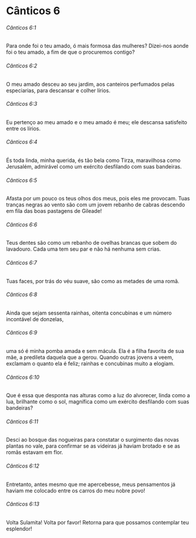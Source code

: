# Cânticos 6

###### Cânticos 6:1

Para onde foi o teu amado, ó mais formosa das mulheres? Dizei-nos aonde foi o teu amado, a fim de que o procuremos contigo?

###### Cânticos 6:2

O meu amado desceu ao seu jardim, aos canteiros perfumados pelas especiarias, para descansar e colher lírios.

###### Cânticos 6:3

Eu pertenço ao meu amado e o meu amado é meu; ele descansa satisfeito entre os lírios.

###### Cânticos 6:4

És toda linda, minha querida, és tão bela como Tirza, maravilhosa como Jerusalém, admirável como um exército desfilando com suas bandeiras.

###### Cânticos 6:5

Afasta por um pouco os teus olhos dos meus, pois eles me provocam. Tuas tranças negras ao vento são com um jovem rebanho de cabras descendo em fila das boas pastagens de Gileade!

###### Cânticos 6:6

Teus dentes são como um rebanho de ovelhas brancas que sobem do lavadouro. Cada uma tem seu par e não há nenhuma sem crias.

###### Cânticos 6:7

Tuas faces, por trás do véu suave, são como as metades de uma romã.

###### Cânticos 6:8

Ainda que sejam sessenta rainhas, oitenta concubinas e um número incontável de donzelas,

###### Cânticos 6:9

uma só é minha pomba amada e sem mácula. Ela é a filha favorita de sua mãe, a predileta daquela que a gerou. Quando outras jovens a veem, exclamam o quanto ela é feliz; rainhas e concubinas muito a elogiam.

###### Cânticos 6:10

Que é essa que desponta nas alturas como a luz do alvorecer, linda como a lua, brilhante como o sol, magnífica como um exército desfilando com suas bandeiras?

###### Cânticos 6:11

Desci ao bosque das nogueiras para constatar o surgimento das novas plantas no vale, para confirmar se as videiras já haviam brotado e se as romãs estavam em flor.

###### Cânticos 6:12

Entretanto, antes mesmo que me apercebesse, meus pensamentos já haviam me colocado entre os carros do meu nobre povo!

###### Cânticos 6:13

Volta Sulamita! Volta por favor! Retorna para que possamos contemplar teu esplendor!

